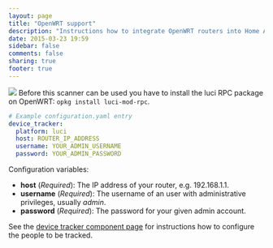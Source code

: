 ```yaml
---
layout: page
title: "OpenWRT support"
description: "Instructions how to integrate OpenWRT routers into Home Assistant."
date: 2015-03-23 19:59
sidebar: false
comments: false
sharing: true
footer: true
---
```


<img src='/images/supported_brands/openwrt.png' class='brand pull-right' />
Before this scanner can be used you have to install the luci RPC package on OpenWRT: <code>opkg install luci-mod-rpc</code>.

```yaml
# Example configuration.yaml entry
device_tracker:
  platform: luci
  host: ROUTER_IP_ADDRESS
  username: YOUR_ADMIN_USERNAME
  password: YOUR_ADMIN_PASSWORD
```

Configuration variables:

- **host** (*Required*): The IP address of your router, e.g. 192.168.1.1.
- **username** (*Required*): The username of an user with administrative privileges, usually *admin*.
- **password** (*Required*): The password for your given admin account.

See the [device tracker component page](/components/device_tracker.html) for instructions how to configure the people to be tracked.
